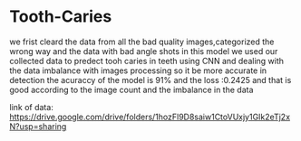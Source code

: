 # Tooth-Caries
we frist cleard the data from all the bad quality images,categorized the wrong way and the data with bad angle shots 
in this model we used our collected data to predect tooh caries in teeth using CNN and dealing with the data imbalance with images processing so it be more accurate in detection
the acuraccy of the model is 91% and the loss :0.2425 and that is good according to the image count and the imbalance in the data 


link of data:
https://drive.google.com/drive/folders/1hozFl9D8saiw1CtoVUxjy1GIk2eTj2xN?usp=sharing
